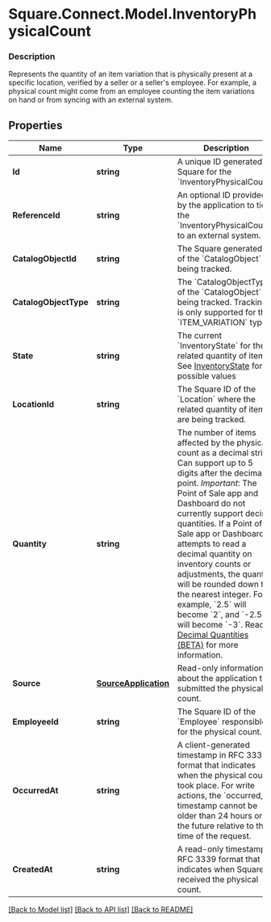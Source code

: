 # Square.Connect.Model.InventoryPhysicalCount

### Description

Represents the quantity of an item variation that is physically present at a specific location, verified by a seller or a seller's employee. For example, a physical count might come from an employee counting the item variations on hand or from syncing with an external system.

## Properties

Name | Type | Description | Notes
------------ | ------------- | ------------- | -------------
**Id** | **string** | A unique ID generated by Square for the &#x60;InventoryPhysicalCount&#x60;. | [optional] 
**ReferenceId** | **string** | An optional ID provided by the application to tie the &#x60;InventoryPhysicalCount&#x60; to an external system. | [optional] 
**CatalogObjectId** | **string** | The Square generated ID of the &#x60;CatalogObject&#x60; being tracked. | [optional] 
**CatalogObjectType** | **string** | The &#x60;CatalogObjectType&#x60; of the &#x60;CatalogObject&#x60; being tracked. Tracking is only supported for the &#x60;ITEM_VARIATION&#x60; type. | [optional] 
**State** | **string** | The current &#x60;InventoryState&#x60; for the related quantity of items. See [InventoryState](#type-inventorystate) for possible values | [optional] 
**LocationId** | **string** | The Square ID of the &#x60;Location&#x60; where the related quantity of items are being tracked. | [optional] 
**Quantity** | **string** | The number of items affected by the physical count as a decimal string. Can support up to 5 digits after the decimal point.  _Important_: The Point of Sale app and Dashboard do not currently support decimal quantities. If a Point of Sale app or Dashboard attempts to read a decimal quantity on inventory counts or adjustments, the quantity will be rounded down to the nearest integer. For example, &#x60;2.5&#x60; will become &#x60;2&#x60;, and &#x60;-2.5&#x60; will become &#x60;-3&#x60;.  Read [Decimal Quantities (BETA)](https://developer.squareup.com/docs/orders-api/what-it-does#decimal-quantities) for more information. | [optional] [beta]
**Source** | [**SourceApplication**](SourceApplication.md) | Read-only information about the application that submitted the physical count. | [optional] 
**EmployeeId** | **string** | The Square ID of the &#x60;Employee&#x60; responsible for the physical count. | [optional] 
**OccurredAt** | **string** | A client-generated timestamp in RFC 3339 format that indicates when the physical count took place. For write actions, the &#x60;occurred_at&#x60; timestamp cannot be older than 24 hours or in the future relative to the time of the request. | [optional] 
**CreatedAt** | **string** | A read-only timestamp in RFC 3339 format that indicates when Square received the physical count. | [optional] 



[[Back to Model list]](../README.md#documentation-for-models) [[Back to API list]](../README.md#documentation-for-api-endpoints) [[Back to README]](../README.md)

